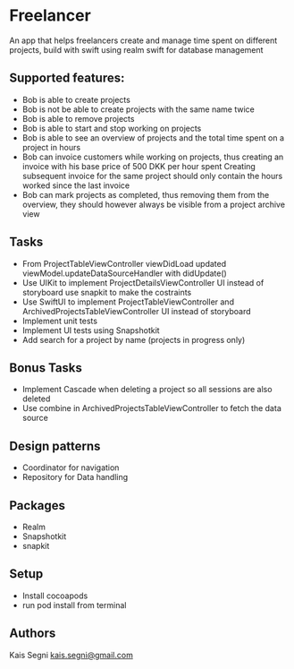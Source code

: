 # Freelancer
An app that helps freelancers create and manage time spent on different projects, build with swift using realm swift for database management

## Supported features:
- Bob is able to create projects
- Bob is not be able to create projects with the same name twice
- Bob is able to remove projects
- Bob is able to start and stop working on projects
- Bob is able to see an overview of projects and the total time spent on a project in hours
- Bob can invoice customers while working on projects, thus creating an invoice with his base price of 500 DKK per hour spent Creating subsequent invoice for the same project should only contain the hours worked since the last invoice
- Bob can mark projects as completed, thus removing them from the overview, they should however always be visible from a project archive view

## Tasks

- From ProjectTableViewController viewDidLoad updated viewModel.updateDataSourceHandler with didUpdate()
- Use UIKit to implement ProjectDetailsViewController UI instead of storyboard use snapkit to make the costraints
- Use SwiftUI to implement ProjectTableViewController and ArchivedProjectsTableViewController UI instead of storyboard
- Implement unit tests
- Implement UI tests using Snapshotkit
- Add search for a project by name (projects in progress only)

## Bonus Tasks

- Implement Cascade when deleting a project so all sessions are also deleted
- Use combine in ArchivedProjectsTableViewController to fetch the data source

## Design patterns

- Coordinator for navigation
- Repository for Data handling

## Packages
* Realm
* Snapshotkit
* snapkit

## Setup
- Install cocoapods
- run pod install from terminal

## Authors

Kais Segni <kais.segni@gmail.com>
